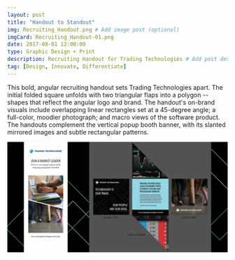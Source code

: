 ```yaml
---
layout: post
title: "Handout to Standout"
img: Recruiting_Handout.png # Add image post (optional)
imgCard: Recruiting_Handout-01.png
date: 2017-08-01 12:00:00 
type: Graphic Design + Print
description: Recruiting Handout for Trading Technologies # Add post description (optional)
tag: [Design, Innovate, Differentiate]
---
```


This bold, angular recruiting handout sets Trading Technologies apart.  The initial folded square unfolds with two triangular flaps into a polygon -- shapes that reflect the angular logo and brand.  The handout's on-brand visuals include overlapping linear rectangles set at a 45-degree angle; a full-color, moodier photograph; and macro views of the software product.  The handouts complement the vertical popup booth banner, with its slanted mirrored images and subtle rectangular patterns.

<div class="post_image_addl">
    <img src="/assets/img/Recruiting_Handout-Full.png" alt="Booth Banner and Handout Layout">
</div>
